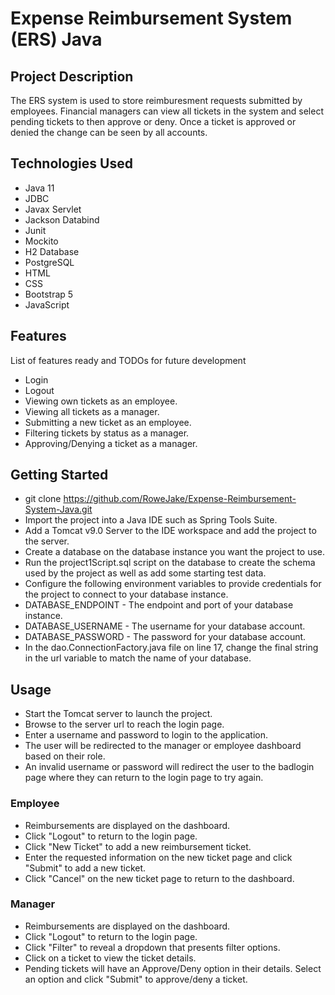 # Expense Reimbursement System (ERS) Java

## Project Description

The ERS system is used to store reimburesment requests submitted by employees. Financial managers can view all tickets in the system and select pending tickets to then approve or deny. Once a ticket is approved or denied the change can be seen by all accounts.

## Technologies Used

* Java 11
* JDBC
* Javax Servlet
* Jackson Databind
* Junit
* Mockito
* H2 Database
* PostgreSQL
* HTML
* CSS
* Bootstrap 5
* JavaScript

## Features

List of features ready and TODOs for future development
* Login
* Logout
* Viewing own tickets as an employee.
* Viewing all tickets as a manager.
* Submitting a new ticket as an employee.
* Filtering tickets by status as a manager.
* Approving/Denying a ticket as a manager.

## Getting Started
   
* git clone https://github.com/RoweJake/Expense-Reimbursement-System-Java.git
* Import the project into a Java IDE such as Spring Tools Suite.
* Add a Tomcat v9.0 Server to the IDE workspace and add the project to the server.
* Create a database on the database instance you want the project to use.
* Run the project1Script.sql script on the database to create the schema used by the project as well as add some starting test data.
* Configure the following environment variables to provide credentials for the project to connect to your database instance.
* DATABASE_ENDPOINT - The endpoint and port of your database instance.
* DATABASE_USERNAME - The username for your database account.
* DATABASE_PASSWORD - The password for your database account.
* In the dao.ConnectionFactory.java file on line 17, change the final string in the url variable to match the name of your database.

## Usage

* Start the Tomcat server to launch the project.
* Browse to the server url to reach the login page.
* Enter a username and password to login to the application.
* The user will be redirected to the manager or employee dashboard based on their role.
* An invalid username or password will redirect the user to the badlogin page where they can return to the login page to try again.

### Employee

* Reimbursements are displayed on the dashboard.
* Click "Logout" to return to the login page.
* Click "New Ticket" to add a new reimbursement ticket.
* Enter the requested information on the new ticket page and click "Submit" to add a new ticket.
* Click "Cancel" on the new ticket page to return to the dashboard.

### Manager

* Reimbursements are displayed on the dashboard.
* Click "Logout" to return to the login page.
* Click "Filter" to reveal a dropdown that presents filter options.
* Click on a ticket to view the ticket details.
* Pending tickets will have an Approve/Deny option in their details. Select an option and click "Submit" to approve/deny a ticket.